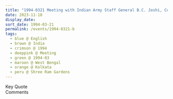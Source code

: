 ```yaml
---
title: "1994-0321 Meeting with Indian Army Staff General B.C. Joshi, Conversation and Lunch, after the Birthday Felicitations and before the Birthday Pūjā, Flat of Mahendra Kumar Jalan, Shree Ram Gardens, 11th Floor, 15 Belvedere Road, Kolkata, West Bengal, India"
date: 2023-11-18
display_date: 
sort_date: 1994-03-21
permalink: /events/1994-0321-b
tags:
  - blue @ English
  - brown @ India
  - crimson @ 1994
  - deeppink @ Meeting
  - green @ 1994-03
  - maroon @ West Bengal
  - orange @ Kolkata
  - peru @ Shree Ram Gardens
---
```


<wave-list>
  <list-title color="green" width="75">Key Quote</list-title>
  <list-item color="BlanchedAlmond"  width="200"></list-item>
  <list-item color="Lavender"></list-item>
  <list-item color="BlanchedAlmond"></list-item>
</wave-list>

<br>

<wave-list>
  <list-title color="green" width="75">Comments</list-title>
  <list-item color="BlanchedAlmond"  width="200"></list-item>
  <list-item color="Lavender"></list-item>
  <list-item color="BlanchedAlmond"></list-item>
</wave-list>